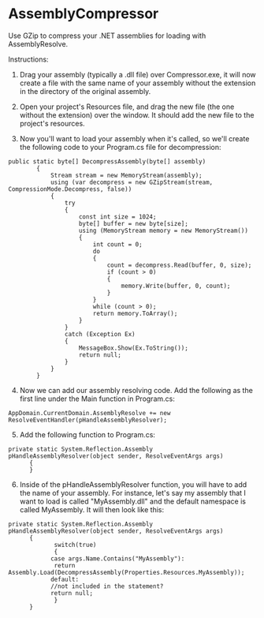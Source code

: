 AssemblyCompressor
==================

Use GZip to compress your .NET assemblies for loading with AssemblyResolve.

Instructions:

1. Drag your assembly (typically a .dll file) over Compressor.exe, it will now create a file with the same name of your assembly without the extension in the directory of the original assembly.

2. Open your project's Resources file, and drag the new file (the one without the extension) over the window. It should add the new file to the project's resources.

3. Now you'll want to load your assembly when it's called, so we'll create the following code to your Program.cs file for decompression:

````
public static byte[] DecompressAssembly(byte[] assembly)
        {
            Stream stream = new MemoryStream(assembly);
            using (var decompress = new GZipStream(stream, CompressionMode.Decompress, false))
            {
                try
                {
                    const int size = 1024;
                    byte[] buffer = new byte[size];
                    using (MemoryStream memory = new MemoryStream())
                    {
                        int count = 0;
                        do
                        {
                            count = decompress.Read(buffer, 0, size);
                            if (count > 0)
                            {
                                memory.Write(buffer, 0, count);
                            }
                        }
                        while (count > 0);
                        return memory.ToArray();
                    }  
                }
                catch (Exception Ex)
                {
                    MessageBox.Show(Ex.ToString());
                    return null;
                }
            }
        }
````

4. Now we can add our assembly resolving code. Add the following as the first line under the Main function in Program.cs:

<code>AppDomain.CurrentDomain.AssemblyResolve += new ResolveEventHandler(pHandleAssemblyResolver);</code>

5. Add the following function to Program.cs:

````
private static System.Reflection.Assembly pHandleAssemblyResolver(object sender, ResolveEventArgs args)
      {
      }
````

6. Inside of the pHandleAssemblyResolver function, you will have to add the name of your assembly. For instance, let's say my assembly that I want to load is called "MyAssembly.dll" and the default namespace is called MyAssembly. It will then look like this:

````
private static System.Reflection.Assembly pHandleAssemblyResolver(object sender, ResolveEventArgs args)
      {
             switch(true)
             {
            case args.Name.Contains("MyAssembly"):
             return Assembly.Load(DecompressAssembly(Properties.Resources.MyAssembly));
            default:
            //not included in the statement?
            return null;
             }
      }
````
